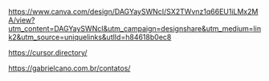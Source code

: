https://www.canva.com/design/DAGYaySWNcI/SX2TWvnz1q66EU1iLMx2MA/view?utm_content=DAGYaySWNcI&utm_campaign=designshare&utm_medium=link2&utm_source=uniquelinks&utlId=h84618b0ec8

https://cursor.directory/

https://gabrielcano.com.br/contatos/